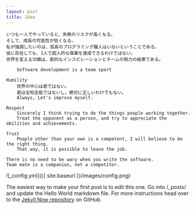 ```yaml
---
layout: post
title: Idea
---
```


    いつも一人でやっていると、失敗のリスクが高くなる。
    そして、成長の可能性が低くなる。 
    私が強調したいのは、孤高のプログラミング職人はいないということである。
    仮に存在しても、1人で超人的な偉業を達成できるわけではない。
    世界を変える功績は、劇的なインスピレーションとチームの努力の結果である。
    
        Software development is a team sport
    
    Humility
        世界の中心は君ではない。
        君は全知全能ではないし、絶対に正しいわけでもない。
        Always, Let's improve myself.    
    
    Respect
        Sincerely I think trying to do the things people working together.
        Treat the opponent as a person, and try to appreciate the abilities and achievements.
    
    Trust
        People other than your own is a competent, I will believe to be the right thing.
        That way, it is possible to leave the job.
        
    There is no need to be wary when you write the software.
    Team mate is a companion, not a competitor.    


![_config.yml]({{ site.baseurl }}/images/config.png)

The easiest way to make your first post is to edit this one. Go into /_posts/ and update the Hello World markdown file. For more instructions head over to the [Jekyll Now repository](https://github.com/barryclark/jekyll-now) on GitHub.
